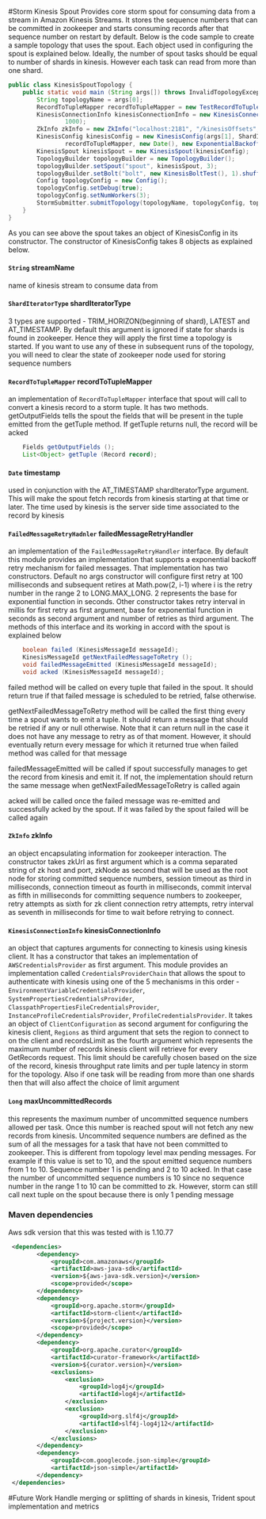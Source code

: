 #Storm Kinesis Spout
Provides core storm spout for consuming data from a stream in Amazon Kinesis Streams. It stores the sequence numbers that can be committed in zookeeper and 
starts consuming records after that sequence number on restart by default. Below is the code sample to create a sample topology that uses the spout. Each 
object used in configuring the spout is explained below. Ideally, the number of spout tasks should be equal to number of shards in kinesis. However each task 
can read from more than one shard.

```java
public class KinesisSpoutTopology {
    public static void main (String args[]) throws InvalidTopologyException, AuthorizationException, AlreadyAliveException {
        String topologyName = args[0];
        RecordToTupleMapper recordToTupleMapper = new TestRecordToTupleMapper();
        KinesisConnectionInfo kinesisConnectionInfo = new KinesisConnectionInfo(new CredentialsProviderChain(), new ClientConfiguration(), Regions.US_WEST_2,
                1000);
        ZkInfo zkInfo = new ZkInfo("localhost:2181", "/kinesisOffsets", 20000, 15000, 10000L, 3, 2000);
        KinesisConfig kinesisConfig = new KinesisConfig(args[1], ShardIteratorType.TRIM_HORIZON,
                recordToTupleMapper, new Date(), new ExponentialBackoffRetrier(), zkInfo, kinesisConnectionInfo, 10000L);
        KinesisSpout kinesisSpout = new KinesisSpout(kinesisConfig);
        TopologyBuilder topologyBuilder = new TopologyBuilder();
        topologyBuilder.setSpout("spout", kinesisSpout, 3);
        topologyBuilder.setBolt("bolt", new KinesisBoltTest(), 1).shuffleGrouping("spout");
        Config topologyConfig = new Config();
        topologyConfig.setDebug(true);
        topologyConfig.setNumWorkers(3);
        StormSubmitter.submitTopology(topologyName, topologyConfig, topologyBuilder.createTopology());
    }
}
```
As you can see above the spout takes an object of KinesisConfig in its constructor. The constructor of KinesisConfig takes 8 objects as explained below.

#### `String` streamName
name of kinesis stream to consume data from

#### `ShardIteratorType` shardIteratorType
3 types are supported - TRIM_HORIZON(beginning of shard), LATEST and AT_TIMESTAMP. By default this argument is ignored if state for shards 
is found in zookeeper. Hence they will apply the first time a topology is started. If you want to use any of these in subsequent runs of the topology, you 
will need to clear the state of zookeeper node used for storing sequence numbers

#### `RecordToTupleMapper` recordToTupleMapper
an implementation of `RecordToTupleMapper` interface that spout will call to convert a kinesis record to a storm tuple. It has two methods. getOutputFields 
tells the spout the fields that will be present in the tuple emitted from the getTuple method. If getTuple returns null, the record will be acked
```java
    Fields getOutputFields ();
    List<Object> getTuple (Record record);
```

#### `Date` timestamp
used in conjunction with the AT_TIMESTAMP shardIteratorType argument. This will make the spout fetch records from kinesis starting at that time or later. The
time used by kinesis is the server side time associated to the record by kinesis

#### `FailedMessageRetryHadnler` failedMessageRetryHandler 
an implementation of the `FailedMessageRetryHandler` interface. By default this module provides an implementation that supports a exponential backoff retry
mechanism for failed messages. That implementation has two constructors. Default no args constructor will configure first retry at 100 milliseconds and 
subsequent retires at Math.pow(2, i-1) where i is the retry number in the range 2 to LONG.MAX_LONG. 2 represents the base for exponential function in seconds. 
Other constructor takes retry interval in millis for first retry as first argument, base for exponential function in seconds as second argument and number of 
retries as third argument. The methods of this interface and its working in accord with the spout is explained below
```java
    boolean failed (KinesisMessageId messageId);
    KinesisMessageId getNextFailedMessageToRetry ();
    void failedMessageEmitted (KinesisMessageId messageId);
    void acked (KinesisMessageId messageId);
```
failed method will be called on every tuple that failed in the spout. It should return true if that failed message is scheduled to be retried, false otherwise.

getNextFailedMessageToRetry method will be called the first thing every time a spout wants to emit a tuple. It should return a message that should be retried
if any or null otherwise. Note that it can return null in the case it does not have any message to retry as of that moment. However, it should eventually 
return every message for which it returned true when failed method was called for that message

failedMessageEmitted will be called if spout successfully manages to get the record from kinesis and emit it. If not, the implementation should return the same 
message when getNextFailedMessageToRetry is called again

acked will be called once the failed message was re-emitted and successfully acked by the spout. If it was failed by the spout failed will be called again

#### `ZkInfo` zkInfo
an object encapsulating information for zookeeper interaction. The constructor takes zkUrl as first argument which is a comma separated string of zk host and
port, zkNode as second that will be used as the root node for storing committed sequence numbers, session timeout as third in milliseconds, connection timeout
as fourth in milliseconds, commit interval as fifth in milliseconds for committing sequence numbers to zookeeper, retry attempts as sixth for zk client
connection retry attempts, retry interval as seventh in milliseconds for time to wait before retrying to connect. 

#### `KinesisConnectionInfo` kinesisConnectionInfo
an object that captures arguments for connecting to kinesis using kinesis client. It has a constructor that takes an implementation of `AWSCredentialsProvider`
as first argument. This module provides an implementation called `CredentialsProviderChain` that allows the spout to authenticate with kinesis using one of 
the 5 mechanisms in this order - `EnvironmentVariableCredentialsProvider`, `SystemPropertiesCredentialsProvider`, `ClasspathPropertiesFileCredentialsProvider`, 
`InstanceProfileCredentialsProvider`, `ProfileCredentialsProvider`. It takes an object of `ClientConfiguration` as second argument for configuring the kinesis 
client, `Regions` as third argument that sets the region to connect to on the client and recordsLimit as the fourth argument which represents the maximum number
of records kinesis client will retrieve for every GetRecords request. This limit should be carefully chosen based on the size of the record, kinesis 
throughput rate limits and per tuple latency in storm for the topology. Also if one task will be reading from more than one shards then that will also affect
the choice of limit argument

#### `Long` maxUncommittedRecords
this represents the maximum number of uncommitted sequence numbers allowed per task. Once this number is reached spout will not fetch any new records from 
kinesis. Uncommited sequence numbers are defined as the sum of all the messages for a task that have not been committed to zookeeper. This is different from 
topology level max pending messages. For example if this value is set to 10, and the spout emitted sequence numbers from 1 to 10. Sequence number 1 is pending 
and 2 to 10 acked. In that case the number of uncommitted sequence numbers is 10 since no sequence number in the range 1 to 10 can be committed to zk. 
However, storm can still call next tuple on the spout because there is only 1 pending message
 
### Maven dependencies
Aws sdk version that this was tested with is 1.10.77

```xml
 <dependencies>
        <dependency>
            <groupId>com.amazonaws</groupId>
            <artifactId>aws-java-sdk</artifactId>
            <version>${aws-java-sdk.version}</version>
            <scope>provided</scope>
        </dependency>
        <dependency>
            <groupId>org.apache.storm</groupId>
            <artifactId>storm-client</artifactId>
            <version>${project.version}</version>
            <scope>provided</scope>
        </dependency>
        <dependency>
            <groupId>org.apache.curator</groupId>
            <artifactId>curator-framework</artifactId>
            <version>${curator.version}</version>
            <exclusions>
                <exclusion>
                    <groupId>log4j</groupId>
                    <artifactId>log4j</artifactId>
                </exclusion>
                <exclusion>
                    <groupId>org.slf4j</groupId>
                    <artifactId>slf4j-log4j12</artifactId>
                </exclusion>
            </exclusions>
        </dependency>
        <dependency>
            <groupId>com.googlecode.json-simple</groupId>
            <artifactId>json-simple</artifactId>
        </dependency>
 </dependencies>
```

#Future Work
Handle merging or splitting of shards in kinesis, Trident spout implementation and metrics
